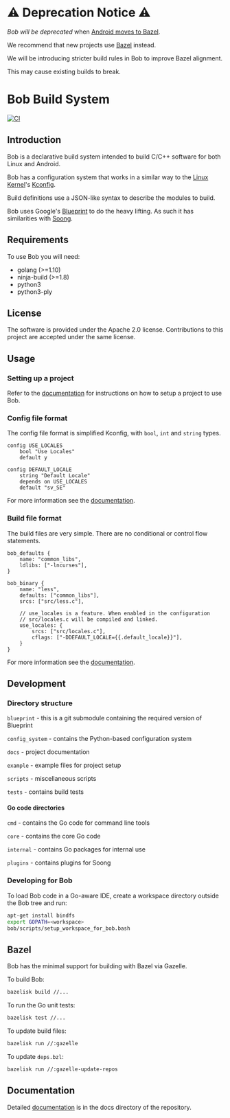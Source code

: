 # ⚠ Deprecation Notice ⚠

_Bob will be deprecated_ when [Android moves to Bazel][aosp-bazel].

We recommend that new projects use [Bazel][bazel] instead.

We will be introducing stricter build rules in Bob to improve Bazel alignment.

This may cause existing builds to break.

[aosp-bazel]: https://developers.googleblog.com/2020/11/welcome-android-open-source-project.html
[bazel]: https://bazel.build/

Bob Build System
================
[![CI](https://github.com/ARM-software/bob-build/workflows/CI/badge.svg)](https://github.com/ARM-software/bob-build/actions)

## Introduction

Bob is a declarative build system intended to build C/C++ software for
both Linux and Android.

Bob has a configuration system that works in a similar way to the
[Linux Kernel](https://www.kernel.org)'s
[Kconfig](https://www.kernel.org/doc/Documentation/kbuild/kconfig-language.txt).

Build definitions use a JSON-like syntax to describe the modules to
build.

Bob uses Google's [Blueprint](https://github.com/google/blueprint) to
do the heavy lifting. As such it has similarities with
[Soong](https://android.googlesource.com/platform/build/soong).

## Requirements

To use Bob you will need:
-  golang (>=1.10)
-  ninja-build (>=1.8)
-  python3
-  python3-ply

## License

The software is provided under the Apache 2.0 license. Contributions
to this project are accepted under the same license.

## Usage

### Setting up a project

Refer to the [documentation](docs/project_setup.md) for instructions
on how to setup a project to use Bob.

### Config file format

The config file format is simplified Kconfig, with `bool`, `int` and
`string` types.

```
config USE_LOCALES
    bool "Use Locales"
    default y

config DEFAULT_LOCALE
    string "Default Locale"
    depends on USE_LOCALES
    default "sv_SE"
```

For more information see the [documentation](docs/config_system.md).

### Build file format

The build files are very simple. There are no conditional or control
flow statements.

```
bob_defaults {
    name: "common_libs",
    ldlibs: ["-lncurses"],
}

bob_binary {
    name: "less",
    defaults: ["common_libs"],
    srcs: ["src/less.c"],

    // use_locales is a feature. When enabled in the configuration
    // src/locales.c will be compiled and linked.
    use_locales: {
        srcs: ["src/locales.c"],
        cflags: ["-DDEFAULT_LOCALE={{.default_locale}}"],
    }
}
```

For more information see the [documentation](docs/build_defs.md).

## Development

### Directory structure

`blueprint` - this is a git submodule containing the required version of Blueprint

`config_system` - contains the Python-based configuration system

`docs` - project documentation

`example` - example files for project setup

`scripts` - miscellaneous scripts

`tests` - contains build tests

#### Go code directories

`cmd` - contains the Go code for command line tools

`core` - contains the core Go code

`internal` - contains Go packages for internal use

`plugins` - contains plugins for Soong

### Developing for Bob

To load Bob code in a Go-aware IDE, create a workspace directory
outside the Bob tree and run:

```bash
apt-get install bindfs
export GOPATH=<workspace>
bob/scripts/setup_workspace_for_bob.bash
```

## Bazel
Bob has the minimal support for building with Bazel via Gazelle.

To build Bob:
```sh
bazelisk build //...
```

To run the Go unit tests:
```sh
bazelisk test //...
```

To update build files:
```sh
bazelisk run //:gazelle
```

To update `deps.bzl`:
```sh
bazelisk run //:gazelle-update-repos
```

## Documentation

Detailed [documentation](docs/index.md) is in the docs directory of
the repository.
